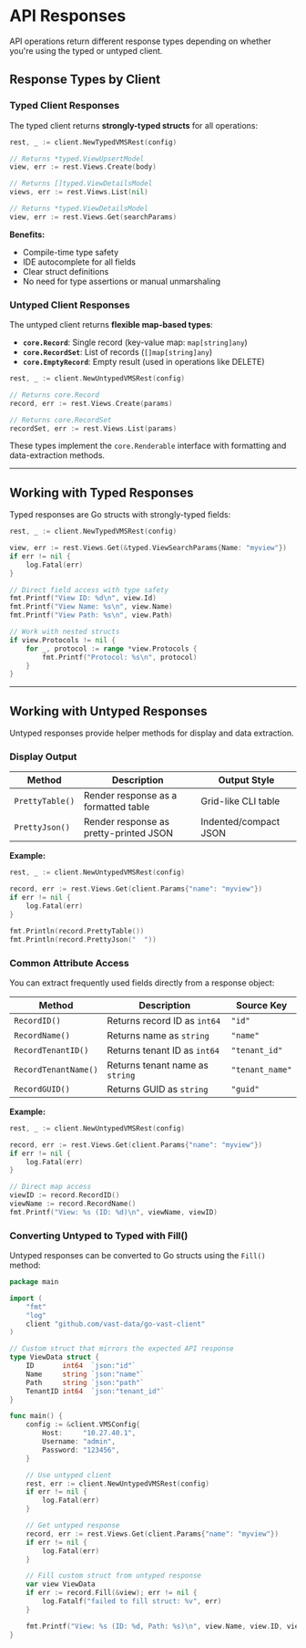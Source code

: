 # API Responses

API operations return different response types depending on whether you're using the typed or untyped client.

## Response Types by Client

### Typed Client Responses

The typed client returns **strongly-typed structs** for all operations:

```go
rest, _ := client.NewTypedVMSRest(config)

// Returns *typed.ViewUpsertModel
view, err := rest.Views.Create(body)

// Returns []typed.ViewDetailsModel
views, err := rest.Views.List(nil)

// Returns *typed.ViewDetailsModel
view, err := rest.Views.Get(searchParams)
```

**Benefits:**
- Compile-time type safety
- IDE autocomplete for all fields
- Clear struct definitions
- No need for type assertions or manual unmarshaling

### Untyped Client Responses

The untyped client returns **flexible map-based types**:

- **`core.Record`**: Single record (key-value map: `map[string]any`)
- **`core.RecordSet`**: List of records (`[]map[string]any`)
- **`core.EmptyRecord`**: Empty result (used in operations like DELETE)

```go
rest, _ := client.NewUntypedVMSRest(config)

// Returns core.Record
record, err := rest.Views.Create(params)

// Returns core.RecordSet
recordSet, err := rest.Views.List(params)
```

These types implement the `core.Renderable` interface with formatting and data-extraction methods.

---

## Working with Typed Responses

Typed responses are Go structs with strongly-typed fields:

```go
rest, _ := client.NewTypedVMSRest(config)

view, err := rest.Views.Get(&typed.ViewSearchParams{Name: "myview"})
if err != nil {
    log.Fatal(err)
}

// Direct field access with type safety
fmt.Printf("View ID: %d\n", view.Id)
fmt.Printf("View Name: %s\n", view.Name)
fmt.Printf("View Path: %s\n", view.Path)

// Work with nested structs
if view.Protocols != nil {
    for _, protocol := range *view.Protocols {
        fmt.Printf("Protocol: %s\n", protocol)
    }
}
```

---

## Working with Untyped Responses

Untyped responses provide helper methods for display and data extraction.

### Display Output

| Method           | Description                              | Output Style           |
|------------------|------------------------------------------|------------------------|
| `PrettyTable()`  | Render response as a formatted table     | Grid-like CLI table    |
| `PrettyJson()`   | Render response as pretty-printed JSON   | Indented/compact JSON  |

**Example:**

```go
rest, _ := client.NewUntypedVMSRest(config)

record, err := rest.Views.Get(client.Params{"name": "myview"})
if err != nil {
    log.Fatal(err)
}

fmt.Println(record.PrettyTable())
fmt.Println(record.PrettyJson("  "))
```

### Common Attribute Access

You can extract frequently used fields directly from a response object:

| Method               | Description                     | Source Key      |
| -------------------- | ------------------------------- | --------------- |
| `RecordID()`         | Returns record ID as `int64`    | `"id"`          |
| `RecordName()`       | Returns name as `string`        | `"name"`        |
| `RecordTenantID()`   | Returns tenant ID as `int64`    | `"tenant_id"`   |
| `RecordTenantName()` | Returns tenant name as `string` | `"tenant_name"` |
| `RecordGUID()`       | Returns GUID as `string`        | `"guid"`        |



**Example:**

```go
rest, _ := client.NewUntypedVMSRest(config)

record, err := rest.Views.Get(client.Params{"name": "myview"})
if err != nil {
    log.Fatal(err)
}

// Direct map access
viewID := record.RecordID()
viewName := record.RecordName()
fmt.Printf("View: %s (ID: %d)\n", viewName, viewID)
```

### Converting Untyped to Typed with Fill()

Untyped responses can be converted to Go structs using the `Fill()` method:

```go
package main

import (
    "fmt"
    "log"
    client "github.com/vast-data/go-vast-client"
)

// Custom struct that mirrors the expected API response
type ViewData struct {
    ID       int64  `json:"id"`
    Name     string `json:"name"`
    Path     string `json:"path"`
    TenantID int64  `json:"tenant_id"`
}

func main() {
    config := &client.VMSConfig{
        Host:     "10.27.40.1",
        Username: "admin",
        Password: "123456",
    }

    // Use untyped client
    rest, err := client.NewUntypedVMSRest(config)
    if err != nil {
        log.Fatal(err)
    }

    // Get untyped response
    record, err := rest.Views.Get(client.Params{"name": "myview"})
    if err != nil {
        log.Fatal(err)
    }

    // Fill custom struct from untyped response
    var view ViewData
    if err := record.Fill(&view); err != nil {
        log.Fatalf("failed to fill struct: %v", err)
    }

    fmt.Printf("View: %s (ID: %d, Path: %s)\n", view.Name, view.ID, view.Path)
}
```
